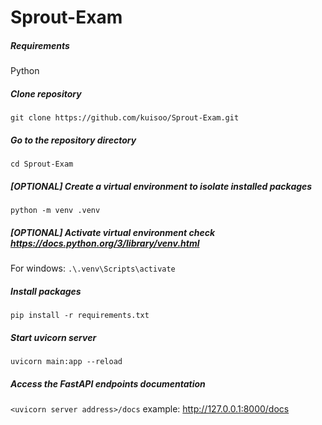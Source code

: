# Sprout-Exam
##### Requirements
Python
##### Clone repository
`git clone https://github.com/kuisoo/Sprout-Exam.git`
##### Go to the repository directory
`cd Sprout-Exam`
##### [OPTIONAL] Create a virtual environment to isolate installed packages
`python -m venv .venv`
##### [OPTIONAL] Activate virtual environment check https://docs.python.org/3/library/venv.html
For windows: `.\.venv\Scripts\activate` 
##### Install packages
`pip install -r requirements.txt`
##### Start uvicorn server 
`uvicorn main:app --reload`
##### Access the FastAPI endpoints documentation
`<uvicorn server address>/docs`
example: http://127.0.0.1:8000/docs

